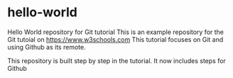 # hello-world
Hello World repository for Git tutorial
This is an example repository for the Git tutoial on https://www.w3schools.com
This tutorial focuses on Git and using Github as its remote.

This repository is built step by step in the tutorial.
It now includes steps for Github
